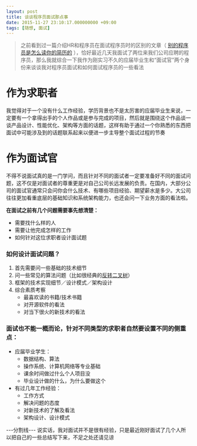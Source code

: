 ```yaml
---
layout: post
title: 谈谈程序员面试那点事
date: 2015-11-27 23:10:17.000000000 +09:00
tags: [随想, 面试]
---
```

> 之前看到过一篇介绍HR和程序员在面试程序员时的区别的文章（ [别的程序员是怎么读你的简历的](http://coolshell.cn/articles/1695.html) ），恰好最近几天我面试了两位来我们公司应聘的程序员，那么我就综合一下我作为刚实习不久的应届毕业生和“面试官”两个身份来谈谈我对程序员面试和如何面试程序员的一些看法

# 作为求职者
我觉得对于一个没有什么工作经验，学历背景也不是太厉害的应届毕业生来说，一定要有一个拿得出手的个人作品或是参与完成的项目，然后就是围绕这个作品谈一谈产品设计、性能优化、架构等方面的话题，这样有助于通过一个你熟悉的东西把面试中可能涉及到的话题联系起来以便进一步主导整个面试过程的节奏

# 作为面试官
不得不说面试真的是一门学问，而且针对不同的面试者一定要准备好不同的面试问题，这不仅是对面试者的尊重更是对自己公司长远发展的负责。在国内，大部分公司的面试官通常只会问你会什么技术、有哪些项目经验、期望薪水是多少。大公司往往更加看重底层的基础知识和系统架构能力，也还会问一下业务方面的看法啦。


**在面试之前有几个问题需要事先想清楚：**

- 需要找什么样的人
- 需要让他完成怎样的工作
- 如何针对这位求职者设计面试题

### 如何设计面试问题？
1. 首先需要问一些基础的技术细节
2. 问一些常见的算法问题（比如很经典的[反转二叉树](https://leetcode.com/problems/invert-binary-tree/)）
3. 框架的技术实现细节／设计模式／架构设计
4. 综合素质考察
    - 最喜欢读的书籍/技术书籍
    - 对开源软件的看法
    - 对当下很火的新技术的看法


### 面试也不能一概而论，针对不同类型的求职者自然要设置不同的侧重点：
- 应届毕业学生：
    - 数据结构、算法
    - 操作系统、计算机网络等专业基础
    - 课余时间做过什么个人项目没
    - 毕业设计做的什么，为什么要做这个
- 有过几年工作经验：
    - 工作方式
    - 解决问题的态度
    - 对新技术的了解及看法
    - 架构设计、设计模式

---分割线---
说实话，我对面试并不是很有经验，只是最近刚好面试了几个人所以把自己的一些总结写下来，不足之处还请见谅
